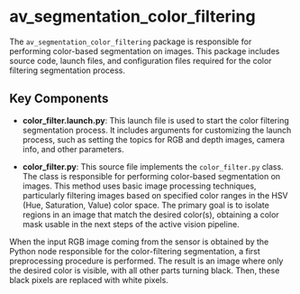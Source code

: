 # av_segmentation_color_filtering

The `av_segmentation_color_filtering` package is responsible for performing color-based segmentation on images. This package includes source code, launch files, and configuration files required for the color filtering segmentation process.

## Key Components


- **color_filter.launch.py**: This launch file is used to start the color filtering segmentation process. It includes arguments for customizing the launch process, such as setting the topics for RGB and depth images, camera info, and other parameters.


- **color_filter.py**: This source file implements the `color_filter.py` class. The class is responsible for performing color-based segmentation on images. This method uses basic image processing techniques, particularly filtering images based on specified color ranges in the HSV (Hue, Saturation, Value) color space. The primary goal is to isolate regions in an image that match the desired color(s), obtaining a color mask usable in the next steps of the active vision pipeline.

When the input RGB image coming from the sensor is obtained by the Python node responsible for the color-filtering segmentation, a first preprocessing procedure is performed. The result is an image where only the desired color is visible, with all other parts turning black. Then, these black pixels are replaced with white pixels.
